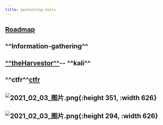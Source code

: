 ```yaml
---
title: pentesting-tools
---
```


## [Roadmap](https://github.com/sundowndev/hacker-roadmap#rocket-web-hacking)
## **^^Information-gathering^^**
## [**^^theHarvestor^^**](https://github.com/laramies/theHarvester)-- **^^kali^^**
## ^^ctfr^^[ctfr](https://github.com/UnaPibaGeek/ctfr)
## ![2021_02_03_图片.png](https://cdn.logseq.com/%2F7aa8ab99-753a-4230-847b-43a1c3a3ef476118f5e1-08a4-4c9f-a06b-797c5b48f5ff2021_02_03_%E5%9B%BE%E7%89%87.png?Expires=4765955737&Signature=bfY9Iw27hqeGgKs97Gn9lX9a22gAEkZjKCWgI-r7gbcQeQew-DpZwbfZdcfrpKx2e0LjiHN~-ew16IKp1krt3bzEaPEfkk6Kb8eGmfZbT54IYpPlQVrjOyyn-HxrxYtQJvrkWhsP17wTvI2bJhwNH7rfbFaOM0MspxBFdaU5gjod4-rX8lWEiKDySfu26Q5YBFdt2ohUeMgyPOtH0J1Est8vuvYa2~EQZ2s7CDxUdcyiad9jIdFwack2KOI-Arn0x5xQQCtK1yEp3H1xKtkLVSf2Nonqef-vjb0VoMdc1mqXJyvpUd72l21Z24tE3kMkGOM9O8RUgJPSIdp6s~BFmg__&Key-Pair-Id=APKAJE5CCD6X7MP6PTEA){:height 351, :width 626}
## ![2021_02_03_图片.png](https://cdn.logseq.com/%2F7aa8ab99-753a-4230-847b-43a1c3a3ef47750ef4d8-9606-4997-b551-8e59171aa6172021_02_03_%E5%9B%BE%E7%89%87.png?Expires=4765955783&Signature=AzgkbeSRVkz4Cv6Nxhk0mWhQ5LqAvDHclWFQ5KH-jgE5mXKdAVrL4szBLm0bLyjfmUmwfBgPDeDd8QBrW0CjQaZlh665VaGv9Nhdhe7BNmh5Vjl2QJjKAjB56MicvYvrktKVbw2gdpI08pZH23LlFspzRQD~ZDXuLp-CWcelZOJfFrl5opOtt8VV7P230Mw6NrqkMGm09KQvPt5NsyJXZhBSsVgmKEDsxI9VNWhf73QsueWxl0kAg2-Rgui7SfHdmb7Mvyd2GrIAGkyn19AwcmbXrOXqmTjPuF-jMaAFcA9DLunfCrcwrdCtlfZvM6xcA0TlQ~aZ~0b0Fgu9oJ~rnA__&Key-Pair-Id=APKAJE5CCD6X7MP6PTEA){:height 294, :width 626}
##
